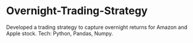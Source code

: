 # Overnight-Trading-Strategy
Developed a trading strategy to capture overnight returns for Amazon and Apple stock. Tech: Python, Pandas, Numpy.
